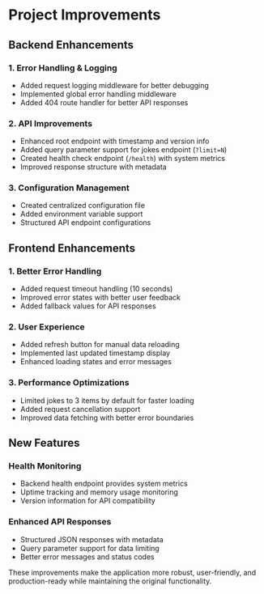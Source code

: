 # Project Improvements

## Backend Enhancements

### 1. Error Handling & Logging
- Added request logging middleware for better debugging
- Implemented global error handling middleware
- Added 404 route handler for better API responses

### 2. API Improvements
- Enhanced root endpoint with timestamp and version info
- Added query parameter support for jokes endpoint (`?limit=N`)
- Created health check endpoint (`/health`) with system metrics
- Improved response structure with metadata

### 3. Configuration Management
- Created centralized configuration file
- Added environment variable support
- Structured API endpoint configurations

## Frontend Enhancements

### 1. Better Error Handling
- Added request timeout handling (10 seconds)
- Improved error states with better user feedback
- Added fallback values for API responses

### 2. User Experience
- Added refresh button for manual data reloading
- Implemented last updated timestamp display
- Enhanced loading states and error messages

### 3. Performance Optimizations
- Limited jokes to 3 items by default for faster loading
- Added request cancellation support
- Improved data fetching with better error boundaries

## New Features

### Health Monitoring
- Backend health endpoint provides system metrics
- Uptime tracking and memory usage monitoring
- Version information for API compatibility

### Enhanced API Responses
- Structured JSON responses with metadata
- Query parameter support for data limiting
- Better error messages and status codes

These improvements make the application more robust, user-friendly, and production-ready while maintaining the original functionality.
